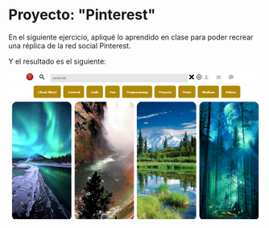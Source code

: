 # Proyecto: "Pinterest" #
En el siguiente ejercicio, apliqué lo aprendido en clase para poder recrear una réplica de la red social Pinterest.

Y el resultado es el siguiente:

![nombre](Assets/IMG/image.jpg)
